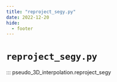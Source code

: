 ```yaml
---
title: "reproject_segy.py"
date: 2022-12-20
hide:
  - footer
---
```


# `reproject_segy.py`
::: pseudo_3D_interpolation.reproject_segy